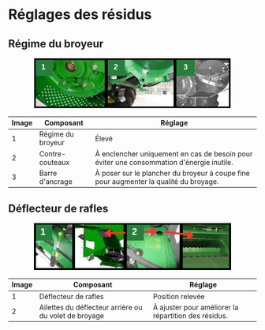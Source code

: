# Réglages des résidus

## Régime du broyeur

<p align="center">
  <img src="images/reglages_residus_img1.png" alt="Régime du broyeur, Contre-couteaux et Plancher du broyeur à coupe fine." width="400"/>
</p>

|Image|Composant|Réglage|
|---|---|---|
|1|Régime du broyeur|Élevé|
|2|Contre-couteaux|À enclencher uniquement en cas de besoin pour éviter une consommation d'énergie inutile.|
|3|Barre d'ancrage|À poser sur le plancher du broyeur à coupe fine pour augmenter la qualité du broyage.|

## Déflecteur de rafles

<p align="center">
  <img src="images/reglages_residus_img2.png" alt="Déflecteur de rafles et Ailettes du déflecteur arrière ou du volet de broyage." width="400"/>
</p>

|Image|Composant|Réglage|
|---|---|---|
|1|Déflecteur de rafles|Position relevée|
|2|Ailettes du déflecteur arrière ou du volet de broyage|À ajuster pour améliorer la répartition des résidus.|




